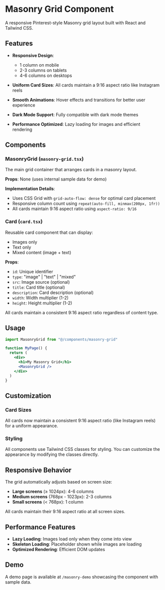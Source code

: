# Masonry Grid Component

A responsive Pinterest-style Masonry grid layout built with React and Tailwind CSS.

## Features

- **Responsive Design**: 
  - 1 column on mobile
  - 2-3 columns on tablets
  - 4-6 columns on desktops
  
- **Uniform Card Sizes**: All cards maintain a 9:16 aspect ratio like Instagram reels

- **Smooth Animations**: Hover effects and transitions for better user experience

- **Dark Mode Support**: Fully compatible with dark mode themes

- **Performance Optimized**: Lazy loading for images and efficient rendering

## Components

### MasonryGrid (`masonry-grid.tsx`)

The main grid container that arranges cards in a masonry layout.

**Props**: None (uses internal sample data for demo)

**Implementation Details**:
- Uses CSS Grid with `grid-auto-flow: dense` for optimal card placement
- Responsive column count using `repeat(auto-fill, minmax(200px, 1fr))`
- All cards maintain 9:16 aspect ratio using `aspect-ratio: 9/16`

### Card (`card.tsx`)

Reusable card component that can display:
- Images only
- Text only
- Mixed content (image + text)

**Props**:
- `id`: Unique identifier
- `type`: "image" | "text" | "mixed"
- `src`: Image source (optional)
- `title`: Card title (optional)
- `description`: Card description (optional)
- `width`: Width multiplier (1-2)
- `height`: Height multiplier (1-2)

All cards maintain a consistent 9:16 aspect ratio regardless of content type.

## Usage

```jsx
import MasonryGrid from "@/components/masonry-grid"

function MyPage() {
  return (
    <div>
      <h1>My Masonry Grid</h1>
      <MasonryGrid />
    </div>
  )
}
```

## Customization

### Card Sizes
All cards now maintain a consistent 9:16 aspect ratio (like Instagram reels) for a uniform appearance.

### Styling
All components use Tailwind CSS classes for styling. You can customize the appearance by modifying the classes directly.

## Responsive Behavior

The grid automatically adjusts based on screen size:
- **Large screens** (≥ 1024px): 4-6 columns
- **Medium screens** (768px - 1023px): 2-3 columns
- **Small screens** (< 768px): 1 column

All cards maintain their 9:16 aspect ratio at all screen sizes.

## Performance Features

- **Lazy Loading**: Images load only when they come into view
- **Skeleton Loading**: Placeholder shown while images are loading
- **Optimized Rendering**: Efficient DOM updates

## Demo

A demo page is available at `/masonry-demo` showcasing the component with sample data.